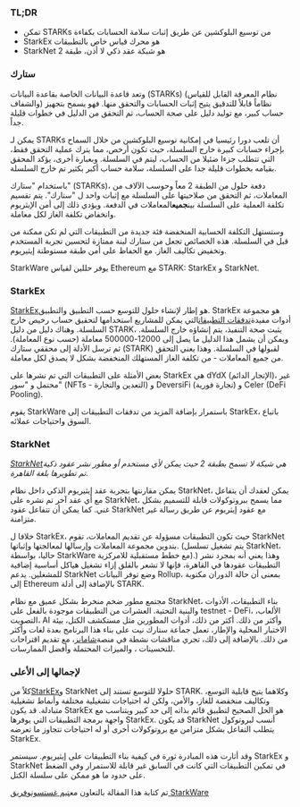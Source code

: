 ### TL;DR

* تمكن STARKs من توسيع البلوكشين عن طريق إثبات سلامة الحسابات بكفاءة
* StarkEx هو محرك قياس خاص بالتطبيقات
* StarkNet هو شبكة عقد ذكي لا أذن، طبقة 2

### **ستارك**

وتعد قاعدة البيانات الخاصة بقاعدة البيانات (STARKs) (نظام المعرفة القابل للقياس والشفاف) نظاماً قابلاً للتدقيق يتيح إثبات الحسابات والتحقق منها. فهو يسمح بتجهيز حساب كبير، مع توليد دليل على صحة الحساب، ثم التحقق من الدليل في خطوات قليلة جداً.

يمكن لـ STARKs أن تلعب دورا رئيسيا في إمكانية توسيع البلوكشين من خلال السماح بإجراء حسابات كبيرة خارج السلسلة، حيث تكون أرخص، مما يترك عملية التحقق فقط، التي تتطلب جزءا ضئيلا من الحساب، ليتم في السلسلة. وبعبارة أخرى، يؤكد المحقق بقيامه بخطوات قليلة جدا على السلسلة، سلامة حساب أكبر بكثير تم خارج السلسلة.

باستخدام "ستارك" (STARKs)، دفعة حلول من الطبقة 2 معاً وحوسب الآلاف من المعاملات، ثم التحقق من صلاحيتها على السلسلة مع إثبات واحد ل "ستارك". يتم تقسيم تكلفة العملية على السلسلة بين**جميع**المعاملات في الدفعة. ويؤدي ذلك إلى أمن الإيثريوم وانخفاض تكلفة الغاز لكل معاملة.

وستستهل التكلفة الحسابية المنخفضة فئة جديدة من التطبيقات التي لم تكن ممكنة من قبل في السلسلة. هذه الخصائص تجعل من ستارك لبنة ممتازة لتحسين تجربة المستخدم وتخفيض تكاليف الغاز. مع الحفاظ على أمن طبقة مستوطنة إيثيريوم.

StarkWare يوفر حللين لقياس Ethereum مع STARK: StarkEx و StarkNet.

### **StarkEx**

[StarkEx](https://starkware.co/starkex/)هو إطار لإنشاء حلول للتوسع حسب التطبيق والتطبيق. StarkEx هو مجموعة أدوات مفيدة[تدفقات التطبيقات](https://docs.starkware.co/starkex-v4/starkex-deep-dive/regular-flows)التي يمكن للمشاريع استخدامها لتحقيق حساب رخيص خارج السلسلة. وهناك دليل من دليل STARK، يثبت صحة التنفيذ، يتم إنشاؤه خارج السلسلة. ويمكن أن يشمل هذا الدليل ما يصل إلى 12000-500000 معاملة (حسب نوع المعاملة). ثم ترسل الأدلة إلى محققي ستارك (STARK) لقبولها في السلسلة. وهذا يعني التحقق من جميع المعاملات - من تكلفة الغاز المستهلك المنخفضة بشكل لا يصدق لكل معاملة.

بعض الأمثلة على التطبيقات التي تم نشرها على StarkEx هي dYdX (الإتجار الدائم)، غير محتمل و "سور" (NFTs - التعدين والتجارة) و DeversiFi (تجارة فورية) و Celer (DeFi Pooling).

يقوم StarkWare باستمرار بإضافة المزيد من تدفقات التطبيقات إلى StarkEx، باتباع السوق واحتياجات عملائه.

### **StarkNet**

*[StarkNet](https://starkware.co/starknet/)هي شبكة لا تسمح بطبقة 2 حيث يمكن لأي مستخدم أو مطور نشر عقود ذكية تم تطويرها بلغة القاهرة.*

يمكن مقارنتها بتجربة عقد إيثيريوم الذكي داخل نظام StarkNet، يمكن لعقدك أن يتفاعل مع أي عقد آخر تم نشره على StarkNet، مما يسمح ببروتوكولات قابلة للتسميم بشكل غني. كما يمكن أن تتفاعل عقود StarkNet مع عقود إيثريوم عن طريق رسالة غير متزامنة.

خلافا ل StarkEx، حيث تكون التطبيقات مسؤولة عن تقديم المعاملات، تقوم StarkNet بتدوين مجموعة المعاملات وإرسالها لمعالجتها وإثباتها. (يتم تشغيل تسلسل StarkNet، حاليا، بواسطة StarkWare مع خطط مستقبلية للامركزية).) وهذا يعني أنه بمجرد نشر التطبيقات عقودها في القاهرة، فإنها لا تشعر بالقلق إزاء تشغيل هياكل أساسية إضافية للمشغلين. يدعم StarkNet وضع توفر البيانات Rollup، بمعنى أن حالة الدوران مكتوبة إلى Ethereum بالإضافة إلى أدلة STARK.

مجتمع مطور ضخم منخرط بشكل عميق مع نظام StarkNet، بناء التطبيقات، الأدوات والبنية التحتية. العشرات من التطبيقات موجودة بالفعل على testnet - DeFi، الألعاب، التصويت، AI وأكثر من ذلك. أكثر من ذلك، أدوات المطورين مثل مستكشف الكتل، بيئة الاختبار المحلية والإطار، تعمل جماعة ستارك نيت على بناء هذا البرنامج بعدة لغات وأكثر من ذلك. بالإضافة إلى ذلك، تجري مناقشات نشطة في منصة[شامانز](https://community.starknet.io/)، مع تقديم اقتراحات للتحسينات ، والميزات المحتملة وأفضل الممارسات.

### **لإجمالها إلى الأعلى**

كلاً من[StarkEx](https://youtu.be/P-qoPVoneQA)و StarkNet حلولا للتوسع تستند إلى STARK. وكلاهما يتيح قابلية التوسع، وتكاليف منخفضة للغاز، والأمن، ولكن له احتياجات تشغيلية مختلفة وأنماط تشغيلية متبادلة. قد يكون StarkEx هو الحل الصحيح لتطبيق قائم بذاته إلى حد كبير ويتناسب مع واجهة برمجة التطبيقات التي يوفرها StarkEx. قد يكون StarkNet أنسب لبروتوكول يتطلب التفاعل بشكل متزامن مع بروتوكولات أخرى أو له احتياجات تتجاوز ما تعرضه StarkEx.

وقد أثارت هذه المبادرة ثورة في كيفية بناء التطبيقات على إيثيريوم. سيستمر StarkEx و StarkNet في تمكين التطبيقات التي كانت في السابق غير قابلة للاستمرار وفي الضغط على حدود ما هو ممكن على سلسلة الكتل.

تم كتابة هذا المقالة بالتعاون مع[تيم غستسون](https://twitter.com/IcemanTim)و[فريق StarkWare](https://starkware.co/)